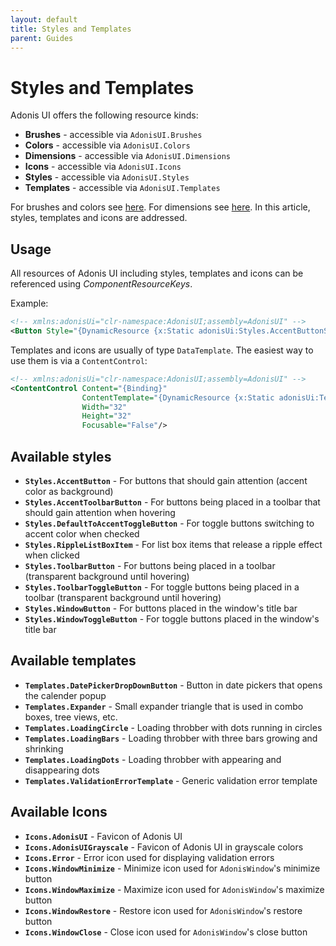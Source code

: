 ```yaml
---
layout: default
title: Styles and Templates
parent: Guides
---
```


# Styles and Templates

Adonis UI offers the following resource kinds:

- **Brushes** - accessible via `AdonisUI.Brushes`
- **Colors** - accessible via `AdonisUI.Colors`
- **Dimensions** - accessible via `AdonisUI.Dimensions`
- **Icons** - accessible via `AdonisUI.Icons`
- **Styles** - accessible via `AdonisUI.Styles`
- **Templates** - accessible via `AdonisUI.Templates`

For brushes and colors see [here](colors-and-brushes.md). For dimensions see [here](dimensions.md). In this article, styles, templates and icons are addressed.

## Usage

All resources of Adonis UI including styles, templates and icons can be referenced using *ComponentResourceKeys*.

Example:

```xml
<!-- xmlns:adonisUi="clr-namespace:AdonisUI;assembly=AdonisUI" -->
<Button Style="{DynamicResource {x:Static adonisUi:Styles.AccentButtonStyle}}"/>
```

Templates and icons are usually of type `DataTemplate`. The easiest way to use them is via a `ContentControl`:

```xml
<!-- xmlns:adonisUi="clr-namespace:AdonisUI;assembly=AdonisUI" -->
<ContentControl Content="{Binding}"
                ContentTemplate="{DynamicResource {x:Static adonisUi:Templates.LoadingCircle}}"
                Width="32"
                Height="32"
                Focusable="False"/>
```

## Available styles

- **`Styles.AccentButton`** - For buttons that should gain attention (accent color as background)
- **`Styles.AccentToolbarButton`** - For buttons being placed in a toolbar that should gain attention when hovering
- **`Styles.DefaultToAccentToggleButton`** - For toggle buttons switching to accent color when checked
- **`Styles.RippleListBoxItem`** - For list box items that release a ripple effect when clicked
- **`Styles.ToolbarButton`** - For buttons being placed in a toolbar (transparent background until hovering)
- **`Styles.ToolbarToggleButton`** - For toggle buttons being placed in a toolbar (transparent background until hovering)
- **`Styles.WindowButton`** - For buttons placed in the window's title bar
- **`Styles.WindowToggleButton`** - For toggle buttons placed in the window's title bar

## Available templates

- **`Templates.DatePickerDropDownButton`** - Button in date pickers that opens the calender popup
- **`Templates.Expander`** - Small expander triangle that is used in combo boxes, tree views, etc.
- **`Templates.LoadingCircle`** - Loading throbber with dots running in circles
- **`Templates.LoadingBars`** - Loading throbber with three bars growing and shrinking
- **`Templates.LoadingDots`** - Loading throbber with appearing and disappearing dots
- **`Templates.ValidationErrorTemplate`** - Generic validation error template

## Available Icons

- **`Icons.AdonisUI`** - Favicon of Adonis UI
- **`Icons.AdonisUIGrayscale`** - Favicon of Adonis UI in grayscale colors
- **`Icons.Error`** - Error icon used for displaying validation errors
- **`Icons.WindowMinimize`** - Minimize icon used for `AdonisWindow`'s minimize button
- **`Icons.WindowMaximize`** - Maximize icon used for `AdonisWindow`'s maximize button
- **`Icons.WindowRestore`** - Restore icon used for `AdonisWindow`'s restore button
- **`Icons.WindowClose`** - Close icon used for `AdonisWindow`'s close button
